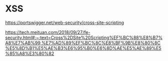 # XSS

https://portswigger.net/web-security/cross-site-scripting

https://tech.meituan.com/2018/09/27/fe-security.html#:~:text=Cross%2DSite%20Scripting%EF%BC%88%E8%B7%A8%E7%AB%99,%E7%AD%89%EF%BC%8C%E8%BF%9B%E8%80%8C%E5%8D%B1%E5%AE%B3%E6%95%B0%E6%8D%AE%E5%AE%89%E5%85%A8%E3%80%82
